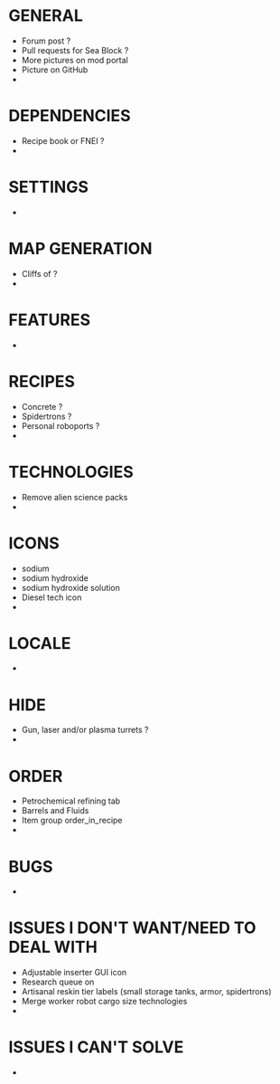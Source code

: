 # GENERAL

* Forum post ?
* Pull requests for Sea Block ?
* More pictures on mod portal
* Picture on GitHub
*

# DEPENDENCIES

* Recipe book or FNEI ?
*

# SETTINGS

*

# MAP GENERATION

* Cliffs of ?
*

# FEATURES

*

# RECIPES

* Concrete ?
* Spidertrons ?
* Personal roboports ?
*

# TECHNOLOGIES

* Remove alien science packs
*

# ICONS

* sodium
* sodium hydroxide
* sodium hydroxide solution
* Diesel tech icon
*

# LOCALE

*

# HIDE

* Gun, laser and/or plasma turrets ?
*

# ORDER

* Petrochemical refining tab
* Barrels and Fluids
* Item group order_in_recipe
*

# BUGS

*

# ISSUES I DON'T WANT/NEED TO DEAL WITH

* Adjustable inserter GUI icon
* Research queue on
* Artisanal reskin tier labels (small storage tanks, armor, spidertrons)
* Merge worker robot cargo size technologies
*

# ISSUES I CAN'T SOLVE

*
